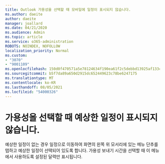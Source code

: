 ```yaml
---
title: Outlook 가용성을 선택할 때 모바일에 일정이 표시되지 않습니다.
ms.author: daeite
author: daeite
manager: joallard
ms.date: 04/21/2020
ms.audience: Admin
ms.topic: article
ms.service: o365-administration
ROBOTS: NOINDEX, NOFOLLOW
localization_priority: Normal
ms.custom:
- "3070"
- "9001109"
ms.openlocfilehash: 150d0f470571a5e78124634f190ea61f2c5debbd13925af133c83b351bb6c6f8
ms.sourcegitcommit: b5f7da89a650d2915dc652449623c78be6247175
ms.translationtype: MT
ms.contentlocale: ko-KR
ms.lasthandoff: 08/05/2021
ms.locfileid: "54000326"
---
```

# <a name="im-not-seeing-the-calendars-i-expect-when-choosing-my-availability"></a>가용성을 선택할 때 예상한 일정이 표시되지 않습니다.

예상한 일정이 없는 경우 일정으로 이동하여 화면의 왼쪽 위 모서리에 있는 메뉴 단추를 탭하고 예상한 일정이 선택되어 있도록 합니다. 가용성 보내기 시간을 선택할 때 이 메뉴에서 사용하도록 설정된 달력만 표시됩니다.